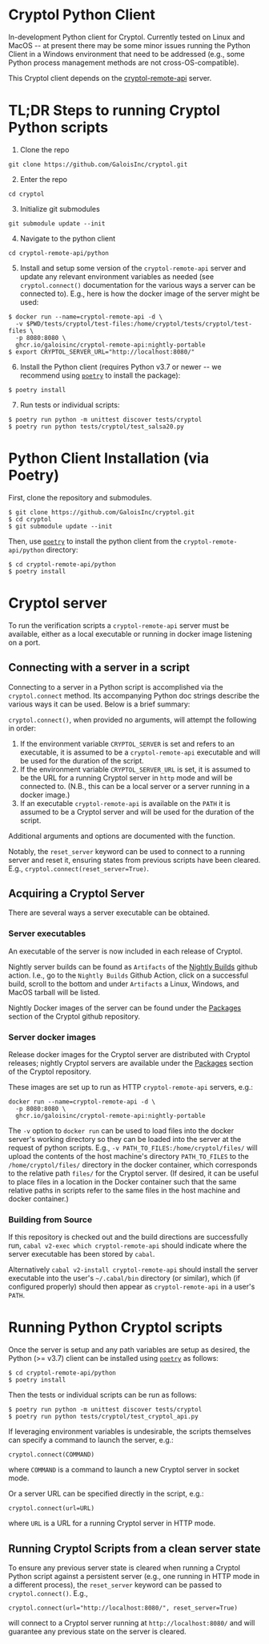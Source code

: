 # Cryptol Python Client

In-development Python client for Cryptol. Currently tested on Linux and MacOS --
at present there may be some minor issues running the Python Client in a Windows
environment that need to be addressed (e.g., some Python process management methods
are not cross-OS-compatible).

This Cryptol client depends on the
[cryptol-remote-api](https://github.com/GaloisInc/cryptol/tree/master/cryptol-remote-api)
server.

# TL;DR Steps to running Cryptol Python scripts

1. Clone the repo 
```
git clone https://github.com/GaloisInc/cryptol.git
```
2. Enter the repo
```
cd cryptol
```
3. Initialize git submodules 
```
git submodule update --init
```
4. Navigate to the python client
```
cd cryptol-remote-api/python
```
5. Install and setup some version of the `cryptol-remote-api` server and update any
   relevant environment variables as needed (see `cryptol.connect()` documentation
   for the various ways a server can be connected to).
   E.g., here is how the docker image of the server might be used:
```
$ docker run --name=cryptol-remote-api -d \
  -v $PWD/tests/cryptol/test-files:/home/cryptol/tests/cryptol/test-files \
  -p 8080:8080 \
  ghcr.io/galoisinc/cryptol-remote-api:nightly-portable
$ export CRYPTOL_SERVER_URL="http://localhost:8080/"
```
6. Install the Python client (requires Python v3.7 or newer -- we recommend using [`poetry`](https://python-poetry.org/docs/#installation) to install the package):
```
$ poetry install 
```
7. Run tests or individual scripts:
```
$ poetry run python -m unittest discover tests/cryptol
$ poetry run python tests/cryptol/test_salsa20.py
```

# Python Client Installation (via Poetry)

First, clone the repository and submodules.

```
$ git clone https://github.com/GaloisInc/cryptol.git
$ cd cryptol
$ git submodule update --init
```

Then, use [`poetry`](https://python-poetry.org/docs/#installation) to install
the python client from the `cryptol-remote-api/python` directory:

```
$ cd cryptol-remote-api/python
$ poetry install
```

# Cryptol server

To run the verification scripts a `cryptol-remote-api` server must be available,
either as a local executable or running in docker image listening on a port.

## Connecting with a server in a script

Connecting to a server in a Python script is accomplished via the `cryptol.connect`
method. Its accompanying Python doc strings describe the various ways it can be
used. Below is a brief summary:

`cryptol.connect()`, when provided no arguments, will attempt the following in order:

1. If the environment variable ``CRYPTOL_SERVER`` is set and refers to an
   executable, it is assumed to be a `cryptol-remote-api` executable and will be
   used for the duration of the script.
2. If the environment variable ``CRYPTOL_SERVER_URL`` is set, it is assumed to be
   the URL for a running Cryptol server in ``http`` mode and will be connected to.
   (N.B., this can be a local server or a server running in a docker image.)
3. If an executable ``cryptol-remote-api`` is available on the ``PATH`` it is
    assumed to be a Cryptol server and will be used for the duration of the script.

Additional arguments and options are documented with the function.

Notably, the `reset_server` keyword can be used to connect to a running server
and reset it, ensuring states from previous scripts have been cleared. E.g.,
`cryptol.connect(reset_server=True)`.


## Acquiring a Cryptol Server

There are several ways a server executable can be obtained.

### Server executables

An executable of the server is now included in each release of Cryptol.

Nightly server builds can be found as `Artifacts` of the [Nightly
Builds](https://github.com/GaloisInc/saw-script/actions/workflows/nightly.yml)
github action. I.e., go to the `Nightly Builds` Github Action, click on a
successful build, scroll to the bottom and under `Artifacts` a Linux, Windows,
and MacOS tarball will be listed.

Nightly Docker images of the server can be found under the
[Packages](https://github.com/orgs/GaloisInc/packages?repo_name=cryptol) section
of the Cryptol github repository.

### Server docker images

Release docker images for the Cryptol server are distributed with Cryptol
releases; nightly Cryptol servers are available under the
[Packages](https://github.com/orgs/GaloisInc/packages) section of the Cryptol repository.

These images are set up to run as HTTP `cryptol-remote-api` servers, e.g.:

```
docker run --name=cryptol-remote-api -d \
  -p 8080:8080 \
  ghcr.io/galoisinc/cryptol-remote-api:nightly-portable
```

The `-v` option to `docker run` can be used to load files into the docker
server's working directory so they can be loaded into the server at the request
of python scripts. E.g., `-v PATH_TO_FILES:/home/cryptol/files/` will upload the
contents of the host machine's directory `PATH_TO_FILES` to the
`/home/cryptol/files/` directory in the docker container, which corresponds to the
relative path `files/` for the Cryptol server. (If desired, it can be useful to
place files in a location in the Docker container such that the same relative
paths in scripts refer to the same files in the host machine and docker
container.)

### Building from Source

If this repository is checked out and the build directions are successfully run,
`cabal v2-exec which cryptol-remote-api` should indicate where the server executable has
been stored by `cabal`.

Alternatively `cabal v2-install cryptol-remote-api` should install the server
executable into the user's `~/.cabal/bin` directory (or similar), which (if
configured properly) should then appear as `cryptol-remote-api` in a user's `PATH`.


# Running Python Cryptol scripts

Once the server is setup and any path variables are setup as desired, the
Python (>= v3.7) client can be installed using
[`poetry`](https://python-poetry.org/docs/#installation) as follows:

```
$ cd cryptol-remote-api/python
$ poetry install
```

Then the tests or individual scripts can be run as follows:
```
$ poetry run python -m unittest discover tests/cryptol
$ poetry run python tests/cryptol/test_cryptol_api.py
```

If leveraging environment variables is undesirable, the scripts themselves can
specify a command to launch the server, e.g.:

```
cryptol.connect(COMMAND)
```

where `COMMAND` is a command to launch a new Cryptol server in socket mode.

Or a server URL can be specified directly in the script, e.g.:

```
cryptol.connect(url=URL)
```

where `URL` is a URL for a running Cryptol server in HTTP mode.

## Running Cryptol Scripts from a clean server state

To ensure any previous server state is cleared when running a Cryptol Python script
against a persistent server (e.g., one running in HTTP mode in a different process),
the `reset_server` keyword can be passed to `cryptol.connect()`. E.g.,

```
cryptol.connect(url="http://localhost:8080/", reset_server=True)
```

will connect to a Cryptol server running at `http://localhost:8080/` and will
guarantee any previous state on the server is cleared.
